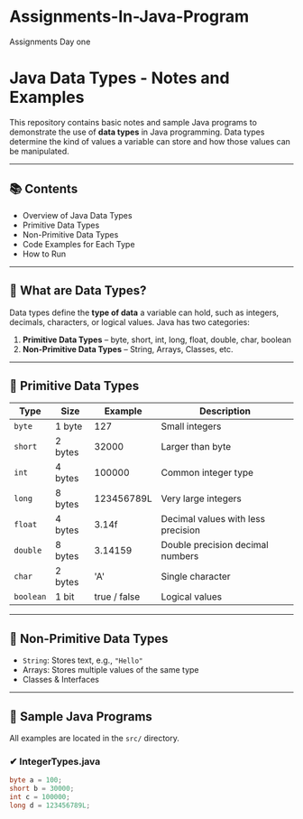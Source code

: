 # Assignments-In-Java-Program
Assignments 
Day one
# Java Data Types - Notes and Examples

This repository contains basic notes and sample Java programs to demonstrate the use of **data types** in Java programming. 
Data types determine the kind of values a variable can store and how those values can be manipulated.

---

## 📚 Contents

- Overview of Java Data Types
- Primitive Data Types
- Non-Primitive Data Types
- Code Examples for Each Type
- How to Run

---

## 🧠 What are Data Types?

Data types define the **type of data** a variable can hold, such as integers, decimals, characters, or logical values. Java has two categories:

1. **Primitive Data Types** – byte, short, int, long, float, double, char, boolean  
2. **Non-Primitive Data Types** – String, Arrays, Classes, etc.

---

## 🔹 Primitive Data Types

| Type      | Size      | Example     | Description                       |
|-----------|-----------|-------------|-----------------------------------|
| `byte`    | 1 byte    | 127         | Small integers                    |
| `short`   | 2 bytes   | 32000       | Larger than byte                  |
| `int`     | 4 bytes   | 100000      | Common integer type               |
| `long`    | 8 bytes   | 123456789L  | Very large integers               |
| `float`   | 4 bytes   | 3.14f       | Decimal values with less precision|
| `double`  | 8 bytes   | 3.14159     | Double precision decimal numbers  |
| `char`    | 2 bytes   | 'A'         | Single character                  |
| `boolean` | 1 bit     | true / false| Logical values                    |

---

## 🔸 Non-Primitive Data Types

- `String`: Stores text, e.g., `"Hello"`
- Arrays: Stores multiple values of the same type
- Classes & Interfaces

---

## 🧪 Sample Java Programs

All examples are located in the `src/` directory.

### ✔ IntegerTypes.java

```java
byte a = 100;
short b = 30000;
int c = 100000;
long d = 123456789L;

